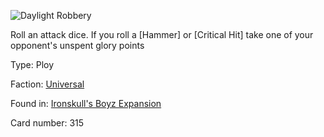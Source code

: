 
![Daylight Robbery](https://warhammerunderworlds.com/wp-content/uploads/sites/6/2017/12/315_ENG-Daylight-Robbery.png)

Roll an attack dice. If you roll a [Hammer] or [Critical Hit] take one of your opponent's unspent glory points

Type: Ploy

Faction: [Universal](/factions/universal.md)

Found in: [Ironskull's Boyz Expansion](/locations/ironskulls-boyz-expansion.md)

Card number: 315
